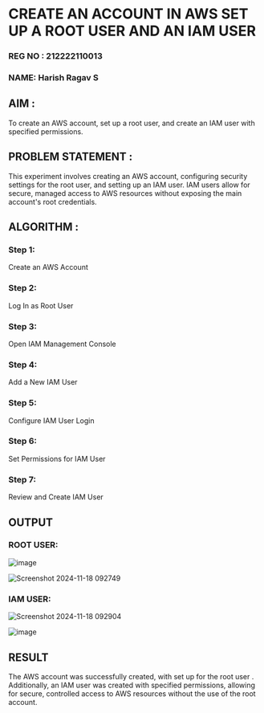  # CREATE AN  ACCOUNT IN AWS SET UP A ROOT USER AND AN IAM USER 

### REG NO : 212222110013
### NAME: Harish Ragav S

## AIM :
To create an AWS account, set up a root user, and create an IAM user with specified permissions.
## PROBLEM STATEMENT :
This experiment involves creating an AWS account, configuring security settings for the root user, and setting up an IAM user. IAM users allow for secure, managed access to AWS resources without exposing the main account's root credentials.

## ALGORITHM :

 ### Step 1:
 Create an AWS Account </br>
 ### Step 2:
 Log In as Root User </br>
 ### Step 3:
 Open IAM Management Console</br>
 ### Step 4:
 Add a New IAM User</br>
 ### Step 5:
 Configure IAM User Login</br>
 ### Step 6:
 Set Permissions for IAM User</br>
 ### Step 7:
 Review and Create IAM User</br>


## OUTPUT

### ROOT USER:
![image](https://github.com/user-attachments/assets/5ca52096-620e-466f-bddf-aa23e1d73ba7)


![Screenshot 2024-11-18 092749](https://github.com/user-attachments/assets/3cbb91fd-f9f7-4e4d-be41-be3a7c9c47d7)

 ### IAM USER:
![Screenshot 2024-11-18 092904](https://github.com/user-attachments/assets/057b54c3-f6cb-4da5-847b-e1c12c0abd35)

![image](https://github.com/user-attachments/assets/65985be6-b25b-4c04-9ebf-b09a2c28d36a)




## RESULT
The AWS account was successfully created, with set up for the root user . Additionally, an IAM user was created with specified permissions, allowing for secure, controlled access to AWS resources without the use of the root account. 

  


